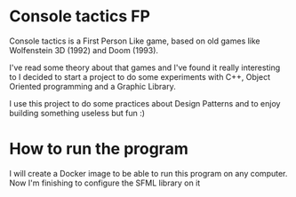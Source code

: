 Console tactics FP
==================

Console tactics is a First Person Like game, based on old games like Wolfenstein 3D (1992) and Doom (1993).

I've read some theory about that games and I've found it really interesting to I decided to start a project to do some experiments with C++, Object Oriented programming and a Graphic Library. 

I use this project to do some practices about Design Patterns and to enjoy building something useless but fun :)


# How to run the program

I will create a Docker image to be able to run this program on any computer. Now I'm finishing to configure the SFML library on it
